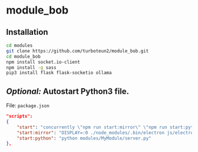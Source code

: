 # module_bob
## Installation
``` bash
cd modules
git clone https://github.com/turboteun2/module_bob.git
cd module_bob
npm install socket.io-client
npm install -g sass
pip3 install flask flask-socketio ollama
```

## *Optional:* Autostart Python3 file.
File: `package.json`
```json
"scripts": 
{ 
	"start": "concurrently \"npm run start:mirror\" \"npm run start:python\"",
	"start:mirror": "DISPLAY=:0 ./node_modules/.bin/electron js/electron.js", "start:python",
	"start:python": "python modules/MyModule/server.py"
},
```
